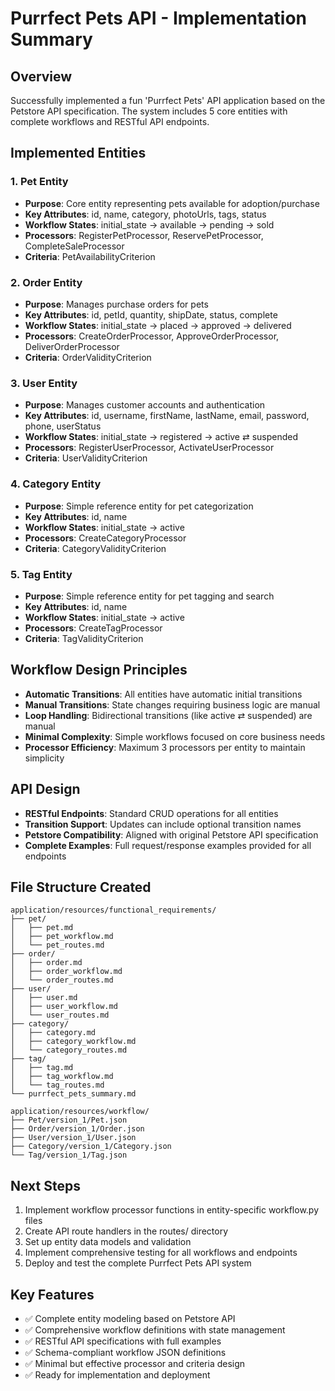 # Purrfect Pets API - Implementation Summary

## Overview
Successfully implemented a fun 'Purrfect Pets' API application based on the Petstore API specification. The system includes 5 core entities with complete workflows and RESTful API endpoints.

## Implemented Entities

### 1. Pet Entity
- **Purpose**: Core entity representing pets available for adoption/purchase
- **Key Attributes**: id, name, category, photoUrls, tags, status
- **Workflow States**: initial_state → available → pending → sold
- **Processors**: RegisterPetProcessor, ReservePetProcessor, CompleteSaleProcessor
- **Criteria**: PetAvailabilityCriterion

### 2. Order Entity
- **Purpose**: Manages purchase orders for pets
- **Key Attributes**: id, petId, quantity, shipDate, status, complete
- **Workflow States**: initial_state → placed → approved → delivered
- **Processors**: CreateOrderProcessor, ApproveOrderProcessor, DeliverOrderProcessor
- **Criteria**: OrderValidityCriterion

### 3. User Entity
- **Purpose**: Manages customer accounts and authentication
- **Key Attributes**: id, username, firstName, lastName, email, password, phone, userStatus
- **Workflow States**: initial_state → registered → active ⇄ suspended
- **Processors**: RegisterUserProcessor, ActivateUserProcessor
- **Criteria**: UserValidityCriterion

### 4. Category Entity
- **Purpose**: Simple reference entity for pet categorization
- **Key Attributes**: id, name
- **Workflow States**: initial_state → active
- **Processors**: CreateCategoryProcessor
- **Criteria**: CategoryValidityCriterion

### 5. Tag Entity
- **Purpose**: Simple reference entity for pet tagging and search
- **Key Attributes**: id, name
- **Workflow States**: initial_state → active
- **Processors**: CreateTagProcessor
- **Criteria**: TagValidityCriterion

## Workflow Design Principles
- **Automatic Transitions**: All entities have automatic initial transitions
- **Manual Transitions**: State changes requiring business logic are manual
- **Loop Handling**: Bidirectional transitions (like active ⇄ suspended) are manual
- **Minimal Complexity**: Simple workflows focused on core business needs
- **Processor Efficiency**: Maximum 3 processors per entity to maintain simplicity

## API Design
- **RESTful Endpoints**: Standard CRUD operations for all entities
- **Transition Support**: Updates can include optional transition names
- **Petstore Compatibility**: Aligned with original Petstore API specification
- **Complete Examples**: Full request/response examples provided for all endpoints

## File Structure Created
```
application/resources/functional_requirements/
├── pet/
│   ├── pet.md
│   ├── pet_workflow.md
│   └── pet_routes.md
├── order/
│   ├── order.md
│   ├── order_workflow.md
│   └── order_routes.md
├── user/
│   ├── user.md
│   ├── user_workflow.md
│   └── user_routes.md
├── category/
│   ├── category.md
│   ├── category_workflow.md
│   └── category_routes.md
├── tag/
│   ├── tag.md
│   ├── tag_workflow.md
│   └── tag_routes.md
└── purrfect_pets_summary.md

application/resources/workflow/
├── Pet/version_1/Pet.json
├── Order/version_1/Order.json
├── User/version_1/User.json
├── Category/version_1/Category.json
└── Tag/version_1/Tag.json
```

## Next Steps
1. Implement workflow processor functions in entity-specific workflow.py files
2. Create API route handlers in the routes/ directory
3. Set up entity data models and validation
4. Implement comprehensive testing for all workflows and endpoints
5. Deploy and test the complete Purrfect Pets API system

## Key Features
- ✅ Complete entity modeling based on Petstore API
- ✅ Comprehensive workflow definitions with state management
- ✅ RESTful API specifications with full examples
- ✅ Schema-compliant workflow JSON definitions
- ✅ Minimal but effective processor and criteria design
- ✅ Ready for implementation and deployment
